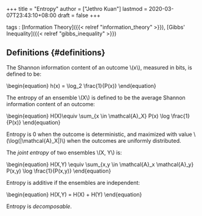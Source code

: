 +++
title = "Entropy"
author = ["Jethro Kuan"]
lastmod = 2020-03-07T23:43:10+08:00
draft = false
+++

tags
: [Information Theory]({{< relref "information_theory" >}}), [Gibbs' Inequality]({{< relref "gibbs_inequality" >}})


## Definitions {#definitions}

The Shannon information content of an outcome \\(x\\), measured in bits,
is defined to be:

\begin{equation}
  h(x) = \log\_2 \frac{1}{P(x)}
\end{equation}

The entropy of an ensemble \\(X\\) is defined to be the average Shannon
information content of an outcome:

\begin{equation}
  H(X)\equiv \sum\_{x \in \mathcal{A}\_X} P(x) \log \frac{1}{P(x)}
\end{equation}

Entropy is 0 when the outcome is deterministic, and maximized with
value \\(\log(|\mathcal{A}\_X|)\\) when the outcomes are uniformly
distributed.

The _joint entropy_ of two ensembles \\(X, Y\\) is:

\begin{equation}
  H(X,Y) \equiv \sum\_{x,y \in \mathcal{A}\_x \mathcal{A}\_y} P(x,y) \log \frac{1}{P(x,y)}
\end{equation}

Entropy is additive if the ensembles are independent:

\begin{equation}
  H(X,Y) = H(X) + H(Y)
\end{equation}

Entropy is _decomposable_.
